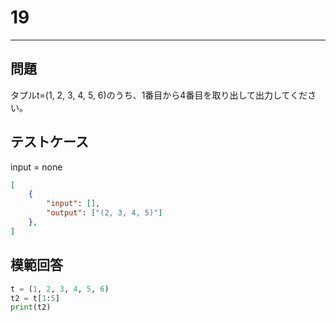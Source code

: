 # 19

---
## 問題

タプルt=(1, 2, 3, 4, 5, 6)のうち、1番目から4番目を取り出して出力してください。

## テストケース
input = none
```json
[
	{
		"input": [],
		"output": ["(2, 3, 4, 5)"]
  	},
]
```

## 模範回答
```python
t = (1, 2, 3, 4, 5, 6)
t2 = t[1:5]
print(t2)
```